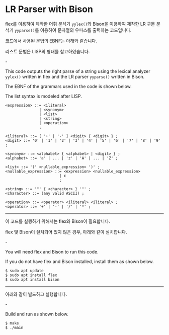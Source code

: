 # LR Parser with Bison

flex를 이용하여 제작한 어휘 분석기 `yylex()`와 Bison을 이용하여 제작한 LR 구문 분석기 `yyparse()`를 이용하여 문자열의 우파스를 출력하는 코드입니다.

코드에서 사용된 문법의 EBNF는 아래와 같습니다.

리스트 문법은 LISP의 형태를 참고하였습니다.

\-

This code outputs the right parse of a string using the lexical analyzer `yylex()` written in flex and the LR parser `yyparse()` written in Bison.

The EBNF of the grammars used in the code is shown below.

The list syntax is modeled after LISP.

```EBNF
<expression> ::= <iliteral>
               | <synonym>
               | <list>
               | <string>
               | <operation>
               ;

<iliteral> ::= [ '+' | '-' ] <digit> { <digit> } ;
<digit> ::= '0' | '1' | '2' | '3' | '4' | '5' | '6' | '7' | '8' | '9' ;

<synonym> ::= <alphabet> { <alphabet> | <digit> } ;
<alphabet> ::= 'a' | ... | 'z' | 'A' | ... | 'Z' ;

<list> ::= '(' <nullable_expression> ')' ;
<nullable_expression> ::= <expression> <nullable_expression>
                        | ε
                        ;

<string> ::= '"' { <character> } '"' ;
<character> ::= (any valid ASCII) ;

<operation> ::= <operator> <iliteral> <iliteral> ;
<operator> ::= '+' | '-' | '/' | '*' ;
```

---

이 코드를 실행하기 위해서는 flex와 Bison이 필요합니다.

flex 및 Bison이 설치되어 있지 않은 경우, 아래와 같이 설치합니다.

\-

You will need flex and Bison to run this code.

If you do not have flex and Bison installed, install them as shown below.

```shell
$ sudo apt update
$ sudo apt install flex
$ sudo apt install bison
```

---

아래와 같이 빌드하고 실행합니다.

\-

Build and run as shown below.

```shell
$ make
$ ./main
```
